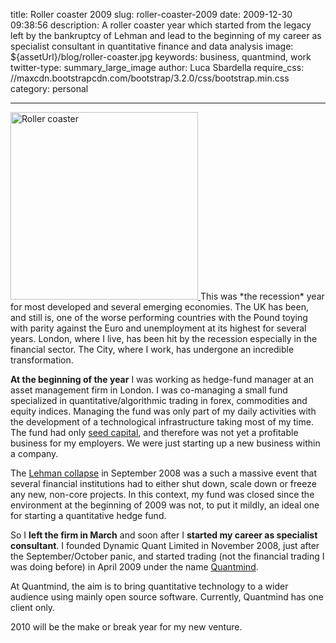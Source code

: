 title: Roller coaster 2009
slug: roller-coaster-2009
date: 2009-12-30 09:38:56
description: A roller coaster year which started from the legacy left by the bankruptcy of Lehman and lead to the beginning of my career as specialist consultant in quantitative finance and data analysis
image: ${assetUrl}/blog/roller-coaster.jpg
keywords: business, quantmind, work
twitter-type: summary_large_image
author: Luca Sbardella
require_css: //maxcdn.bootstrapcdn.com/bootstrap/3.2.0/css/bootstrap.min.css
category: personal

---

<a href="#" class="thumbnail pull-right">
<img width=300 src="${assetUrl}/blog/roller-coaster.jpg" alt="Roller coaster">
</a>
This was *the recession* year for most developed and several emerging economies. The UK has been, and still is, one of the worse performing countries with the Pound toying with parity against the Euro and unemployment at its highest for several years.
London, where I live, has been hit by the recession especially in the financial sector. The City, where I work, has undergone an incredible transformation.

**At the beginning of the year** I was working as hedge-fund manager at an asset management firm in London. I was co-managing a small fund specialized in quantitative/algorithmic trading in forex, commodities and equity indices. Managing the fund was only part of my daily activities with the development of a technological infrastructure taking most of my time. The fund had only [seed capital](https://www.investopedia.com/terms/s/seedcapital.asp), and therefore was not yet a profitable business for my employers. We were just starting up a new business within a company.

The [Lehman collapse](http://en.wikipedia.org/wiki/Bankruptcy_of_Lehman_Brothers) in September 2008 was a such a massive event that several financial institutions had to either shut down, scale down or freeze any new, non-core projects. In this context, my fund was closed since the environment at the beginning of 2009 was not, to put it mildly, an ideal one for starting a quantitative hedge fund.

So I **left the firm in March** and soon after I **started my career as specialist consultant**. I founded Dynamic Quant Limited in November 2008, just after the September/October panic, and started trading (not the financial trading I was doing before) in April 2009 under the name [Quantmind](https://quantmind.com/).

At Quantmind, the aim is to bring quantitative technology to a wider audience using mainly open source software.
Currently, Quantmind has one client only.

2010 will be the make or break year for my new venture.
